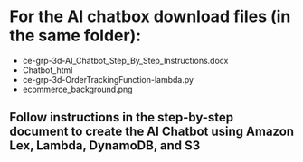 # For the AI chatbox download files (in the same folder): 
- ce-grp-3d-AI_Chatbot_Step_By_Step_Instructions.docx
- Chatbot_html
- ce-grp-3d-OrderTrackingFunction-lambda.py
- ecommerce_background.png

## Follow instructions in the step-by-step document to create the AI Chatbot using Amazon Lex, Lambda, DynamoDB, and S3
  
